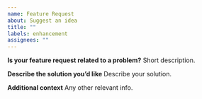 ```yaml
---
name: Feature Request
about: Suggest an idea
title: ""
labels: enhancement
assignees: ""
---
```


**Is your feature request related to a problem?**
Short description.

**Describe the solution you’d like**
Describe your solution.

**Additional context**
Any other relevant info.
